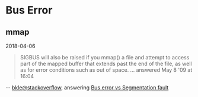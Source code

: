# Bus Error

## mmap

2018-04-06

> SIGBUS will also be raised if you mmap() a file and attempt to access part of the mapped buffer that extends past the end of the file, as well as for error conditions such as out of space.
> ...
> answered May 8 '09 at 16:04

-- [bkle@stackoverflow](https://stackoverflow.com/users/8090/bk1e), answering [Bus error vs Segmentation fault](https://stackoverflow.com/questions/838540/bus-error-vs-segmentation-fault)

